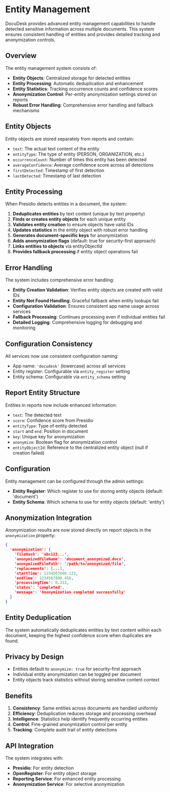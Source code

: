 # Entity Management

DocuDesk provides advanced entity management capabilities to handle detected sensitive information across multiple documents. This system ensures consistent handling of entities and provides detailed tracking and anonymization controls.

## Overview

The entity management system consists of:
- **Entity Objects**: Centralized storage for detected entities
- **Entity Processing**: Automatic deduplication and enhancement
- **Entity Statistics**: Tracking occurrence counts and confidence scores
- **Anonymization Control**: Per-entity anonymization settings stored on reports
- **Robust Error Handling**: Comprehensive error handling and fallback mechanisms

## Entity Objects

Entity objects are stored separately from reports and contain:

- `text`: The actual text content of the entity
- `entityType`: The type of entity (PERSON, ORGANIZATION, etc.)
- `occurrenceCount`: Number of times this entity has been detected
- `averageConfidence`: Average confidence score across all detections
- `firstDetected`: Timestamp of first detection
- `lastDetected`: Timestamp of last detection

## Entity Processing

When Presidio detects entities in a document, the system:

1. **Deduplicates entities** by text content (unique by text property)
2. **Finds or creates entity objects** for each unique entity
3. **Validates entity creation** to ensure objects have valid IDs
4. **Updates statistics** in the entity object with robust error handling
5. **Generates document-specific keys** for anonymization
6. **Adds anonymization flags** (default: true for security-first approach)
7. **Links entities to objects** via entityObjectId
8. **Provides fallback processing** if entity object operations fail

## Error Handling

The system includes comprehensive error handling:

- **Entity Creation Validation**: Verifies entity objects are created with valid IDs
- **Entity Not Found Handling**: Graceful fallback when entity lookups fail
- **Configuration Validation**: Ensures consistent app name usage across services
- **Fallback Processing**: Continues processing even if individual entities fail
- **Detailed Logging**: Comprehensive logging for debugging and monitoring

## Configuration Consistency

All services now use consistent configuration naming:
- App name: `'docudesk'` (lowercase) across all services
- Entity register: Configurable via `entity_register` setting
- Entity schema: Configurable via `entity_schema` setting

## Report Entity Structure

Entities in reports now include enhanced information:

- `text`: The detected text
- `score`: Confidence score from Presidio
- `entityType`: Type of entity detected
- `start` and `end`: Position in document
- `key`: Unique key for anonymization
- `anonymize`: Boolean flag for anonymization control
- `entityObjectId`: Reference to the centralized entity object (null if creation failed)

## Configuration

Entity management can be configured through the admin settings:

- **Entity Register**: Which register to use for storing entity objects (default: 'document')
- **Entity Schema**: Which schema to use for entity objects (default: 'entity')

## Anonymization Integration

Anonymization results are now stored directly on report objects in the `anonymization` property:

```json
{
  'anonymization': {
    'fileHash': 'abc123...',
    'anonymizedFileName': 'document_anonymized.docx',
    'anonymizedFilePath': '/path/to/anonymized/file',
    'replacements': [...],
    'startTime': 1234567890.123,
    'endTime': 1234567890.456,
    'processingTime': 0.333,
    'status': 'completed',
    'message': 'Anonymization completed successfully'
  }
}
```

## Entity Deduplication

The system automatically deduplicates entities by text content within each document, keeping the highest confidence score when duplicates are found.

## Privacy by Design

- Entities default to `anonymize: true` for security-first approach
- Individual entity anonymization can be toggled per document
- Entity objects track statistics without storing sensitive content context

## Benefits

1. **Consistency**: Same entities across documents are handled uniformly
2. **Efficiency**: Deduplication reduces storage and processing overhead  
3. **Intelligence**: Statistics help identify frequently occurring entities
4. **Control**: Fine-grained anonymization control per entity
5. **Tracking**: Complete audit trail of entity detections

## API Integration

The system integrates with:
- **Presidio**: For entity detection
- **OpenRegister**: For entity object storage
- **Reporting Service**: For enhanced entity processing
- **Anonymization Service**: For selective anonymization 